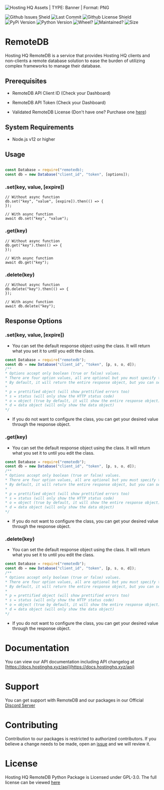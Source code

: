 
![Hosting HQ Assets | TYPE: Banner | Format: PNG](https://hostinghq.xyz/assets/banner.png)

![Github Issues Sheid](https://img.shields.io/github/issues/Hosting-HQ/remotedb-py)  ![Last Commit](https://img.shields.io/github/last-commit/Hosting-HQ/remotedb-py)  ![Github License Shield](https://img.shields.io/github/license/Hosting-HQ/remotedb-py)  ![PyPi Version](https://img.shields.io/pypi/v/remotedb)  ![Python Version](https://img.shields.io/pypi/pyversions/remotedb)  ![Wheel?](https://img.shields.io/pypi/wheel/remotedb)  ![Maintained?](https://img.shields.io/maintenance/yes/2021)  ![Size](https://img.shields.io/github/repo-size/Hosting-HQ/remotedb-py)

# RemoteDB

Hosting HQ RemoteDB is a service that provides Hosting HQ clients and non-clients a remote database solution to ease the burden of utilizing complex frameworks to manage their database.

  
  

## Prerequisites

- RemoteDB API Client ID (Check your Dashboard)

- RemoteDB API Token (Check your Dashboard)

- Validated RemoteDB License (Don't have one? Purchase one [here](https://members.hostinghq.xyz/index.php?rp=/store/remotedb))

  

## System Requirements

- Node.js v12 or higher

  

## Usage

```javascript

const Database = require("remotedb);
const db = new Database("client_id", "token", [options]);

```

### .set(key, value, [expire])

```JS
// Without async function
db.set("key", "value", [expire]).then(() => {
});

// With async function
await db.set("key", "value");
```

### .get(key)

```JS
// Without async function
db.get("key").then(() => {
});

// With async function
await db.get("key");
```

### .delete(key)

```JS
// Without async function
db.delete("key").then(() => {
});

// With async function
await db.delete("key");
```

## Response Options

### .set(key, value, [expire])

* You can set the default response object using the class. It will return what you set it to until you edit the class. 
```js
const Database = require("remotedb");
const db = new Database("client_id", "token", [p, s, o, d]);
/**
* Options accept only boolean (true or false) values.
* There are four option values, all are optional but you must specify them all if you want a specific option only.
* By default, it will return the entire response object, but you can set it to return only the prettified object, the entire object, the response status, or the data object itself.
* 
* p = prettified object (will show prettified errors too)
* s = status (will only show the HTTP status code)
* o = object (true by default, it will show the entire response object)
* d = data object (will only show the data object)
*/
```
* If you do not want to configure the class, you can get your desired value through the response object.

### .get(key)

* You can set the default response object using the class. It will return what you set it to until you edit the class. 
```js
const Database = require("remotedb");
const db = new Database("client_id", "token", [p, s, o, d]);
/**
* Options accept only boolean (true or false) values.
* There are four option values, all are optional but you must specify them all if you want a specific option only.
* By default, it will return the entire response object, but you can set it to return only the prettified object, the entire object, the response status, or the data object itself.
* 
* p = prettified object (will show prettified errors too)
* s = status (will only show the HTTP status code)
* o = object (true by default, it will show the entire response object)
* d = data object (will only show the data object)
*/
```
* If you do not want to configure the class, you can get your desired value through the response object.
### .delete(key)

* You can set the default response object using the class. It will return what you set it to until you edit the class. 
```js
const Database = require("remotedb");
const db = new Database("client_id", "token", [p, s, o, d]);
/**
* Options accept only boolean (true or false) values.
* There are four option values, all are optional but you must specify them all if you want a specific option only.
* By default, it will return the entire response object, but you can set it to return only the prettified object, the entire object, the response status, or the data object itself.
* 
* p = prettified object (will show prettified errors too)
* s = status (will only show the HTTP status code)
* o = object (true by default, it will show the entire response object)
* d = data object (will only show the data object)
*/
```
* If you do not want to configure the class, you can get your desired value through the response object.

# Documentation

You can view our API documentation including API changelog at [https://docs.hostinghq.xyz/api](https://docs.hostinghq.xyz/api)

# Support

You can get support with RemoteDB and our packages in our Official [Discord Server](https://discord.gg/hostinghq)

# Contributing

Contribution to our packages is restricted to authorized contributors. If you believe a change needs to be made, open an [issue](https://github.com/Hosting-HQ/remotedb/issues) and we will review it.

# License

Hosting HQ RemoteDB Python Package is Licensed under GPL-3.0. The full license can be viewed [here](https://github.com/Hosting-HQ/remotedb/blob/main/LICENSE)
